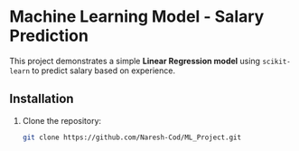 # Machine Learning Model - Salary Prediction

This project demonstrates a simple **Linear Regression model** using `scikit-learn` to predict salary based on experience.

## Installation

1. Clone the repository:
   ```bash
   git clone https://github.com/Naresh-Cod/ML_Project.git